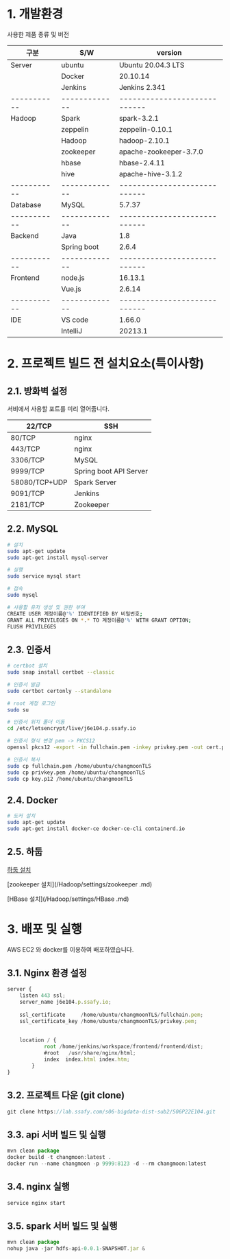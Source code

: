 # 1. 개발환경

사용한 제품 종류 및 버전

| 구분 | S/W | version |
| --- | --- | --- |
| Server | ubuntu | Ubuntu 20.04.3 LTS |
|  | Docker | 20.10.14 |
|  | Jenkins | Jenkins 2.341 |
| ----------- | ------------- | ---------------------------- |
| Hadoop | Spark | spark-3.2.1 |
|  | zeppelin | zeppelin-0.10.1 |
|  | Hadoop | hadoop-2.10.1 |
|  | zookeeper | apache-zookeeper-3.7.0 |
|  | hbase | hbase-2.4.11 |
|  | hive | apache-hive-3.1.2 |
| ----------- | ------------- | ---------------------------- |
| Database | MySQL | 5.7.37 |
| ----------- | ------------- | ---------------------------- |
| Backend | Java | 1.8 |
|  | Spring boot | 2.6.4 |
| ----------- | ------------- | ---------------------------- |
| Frontend | node.js | 16.13.1 |
|  | Vue.js | 2.6.14 |
| ----------- | ------------- | ---------------------------- |
| IDE | VS code | 1.66.0 |
|  | IntelliJ | 20213.1 |

# 2. 프로젝트 빌드 전 설치요소(특이사항)

## 2.1. 방화벽 설정

서비에서 사용할 포트를 미리 열어줍니다.

| 22/TCP | SSH |
| --- | --- |
| 80/TCP | nginx |
| 443/TCP | nginx |
| 3306/TCP | MySQL |
| 9999/TCP | Spring boot API Server |
| 58080/TCP+UDP | Spark Server |
| 9091/TCP | Jenkins |
| 2181/TCP | Zookeeper |

## 2.2. MySQL

```bash
# 설치
sudo apt-get update
sudo apt-get install mysql-server

# 실행
sudo service mysql start

# 접속
sudo mysql

# 사용할 유저 생성 및 권한 부여
CREATE USER 계정이름@'%' IDENTIFIED BY 비밀번호;
GRANT ALL PRIVILEGES ON *.* TO 계정이름@'%' WITH GRANT OPTION;
FLUSH PRIVILEGES
```

## 2.3. 인증서

```bash
# certbot 설치
sudo snap install certbot --classic

# 인증서 발급
sudo certbot certonly --standalone

# root 계정 로그인
sudo su

# 인증서 위치 폴더 이동
cd /etc/letsencrypt/live/j6e104.p.ssafy.io

# 인증서 형식 변경 pem -> PKCS12 
openssl pkcs12 -export -in fullchain.pem -inkey privkey.pem -out cert.p12 -CAfile chain.pem

# 인증서 복사
sudo cp fullchain.pem /home/ubuntu/changmoonTLS
sudo cp privkey.pem /home/ubuntu/changmoonTLS
sudo cp key.p12 /home/ubuntu/changmoonTLS
```

## 2.4. Docker

```bash
# 도커 설치
sudo apt-get update
sudo apt-get install docker-ce docker-ce-cli containerd.io
```

## 2.5. 하둡

[하둡 설치](/Hadoop/settings/hadoop.md)

[zookeeper 설치](/Hadoop/settings/zookeeper .md)

[HBase 설치](/Hadoop/settings/HBase .md)

# 3. 배포 및 실행

AWS EC2 와 docker를 이용하여 배포하였습니다. 

## 3.1. Nginx 환경 설정

```jsx
server {
	listen 443 ssl;                
	server_name j6e104.p.ssafy.io;
	
	ssl_certificate     /home/ubuntu/changmoonTLS/fullchain.pem;
	ssl_certificate_key /home/ubuntu/changmoonTLS/privkey.pem;
	
	
	location / {
	        root /home/jenkins/workspace/frontend/frontend/dist;
	        #root   /usr/share/nginx/html;
	        index  index.html index.htm;
	    }
}
```

## 3.2. 프로젝트 다운 (git clone)

```jsx
git clone https://lab.ssafy.com/s06-bigdata-dist-sub2/S06P22E104.git
```

## 3.3. api 서버 빌드 및 실행

```jsx
mvn clean package
docker build -t changmoon:latest .
docker run --name changmoon -p 9999:8123 -d --rm changmoon:latest
```

## 3.4. nginx 실행

```jsx
service nginx start
```

## 3.5. spark 서버 빌드 및 실행

```jsx
mvn clean package
nohup java -jar hdfs-api-0.0.1-SNAPSHOT.jar &
```
